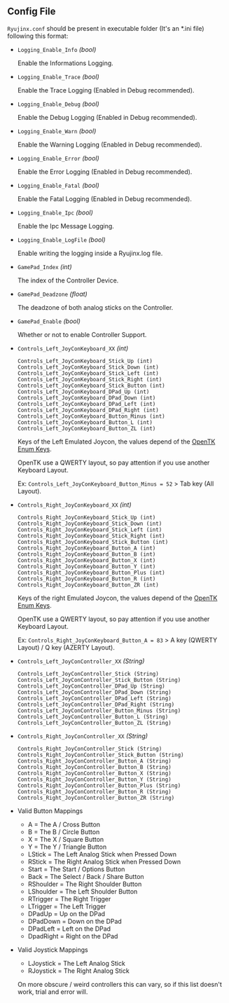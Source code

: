 ## Config File

`Ryujinx.conf` should be present in executable folder (It's an *.ini file) following this format:

- `Logging_Enable_Info` *(bool)*

  Enable the Informations Logging.

- `Logging_Enable_Trace` *(bool)*

  Enable the Trace Logging (Enabled in Debug recommended).
  
- `Logging_Enable_Debug` *(bool)*

   Enable the Debug Logging (Enabled in Debug recommended).

- `Logging_Enable_Warn` *(bool)*

  Enable the Warning Logging (Enabled in Debug recommended).

- `Logging_Enable_Error` *(bool)*

  Enable the Error Logging (Enabled in Debug recommended).

- `Logging_Enable_Fatal` *(bool)*

  Enable the Fatal Logging (Enabled in Debug recommended).

- `Logging_Enable_Ipc` *(bool)*

  Enable the Ipc Message Logging.

- `Logging_Enable_LogFile` *(bool)*

  Enable writing the logging inside a Ryujinx.log file.
  
- `GamePad_Index` *(int)*

  The index of the Controller Device.
  
- `GamePad_Deadzone` *(float)*

  The deadzone of both analog sticks on the Controller.

- `GamePad_Enable` *(bool)*
  
  Whether or not to enable Controller Support.
  
- `Controls_Left_JoyConKeyboard_XX` *(int)*
  ```
  Controls_Left_JoyConKeyboard_Stick_Up (int)
  Controls_Left_JoyConKeyboard_Stick_Down (int)
  Controls_Left_JoyConKeyboard_Stick_Left (int)
  Controls_Left_JoyConKeyboard_Stick_Right (int)
  Controls_Left_JoyConKeyboard_Stick_Button (int)
  Controls_Left_JoyConKeyboard_DPad_Up (int)
  Controls_Left_JoyConKeyboard_DPad_Down (int)
  Controls_Left_JoyConKeyboard_DPad_Left (int)
  Controls_Left_JoyConKeyboard_DPad_Right (int)
  Controls_Left_JoyConKeyboard_Button_Minus (int)
  Controls_Left_JoyConKeyboard_Button_L (int)
  Controls_Left_JoyConKeyboard_Button_ZL (int)
  ```
  
  Keys of the Left Emulated Joycon, the values depend of the [OpenTK Enum Keys](https://github.com/opentk/opentk/blob/develop/src/OpenTK/Input/Key.cs).
  
  OpenTK use a QWERTY layout, so pay attention if you use another Keyboard Layout.
  
  Ex: `Controls_Left_JoyConKeyboard_Button_Minus = 52` > Tab key (All Layout).

- `Controls_Right_JoyConKeyboard_XX` *(int)*
  ```
  Controls_Right_JoyConKeyboard_Stick_Up (int)
  Controls_Right_JoyConKeyboard_Stick_Down (int)
  Controls_Right_JoyConKeyboard_Stick_Left (int)
  Controls_Right_JoyConKeyboard_Stick_Right (int)
  Controls_Right_JoyConKeyboard_Stick_Button (int)
  Controls_Right_JoyConKeyboard_Button_A (int)
  Controls_Right_JoyConKeyboard_Button_B (int)
  Controls_Right_JoyConKeyboard_Button_X (int)
  Controls_Right_JoyConKeyboard_Button_Y (int)
  Controls_Right_JoyConKeyboard_Button_Plus (int)
  Controls_Right_JoyConKeyboard_Button_R (int)
  Controls_Right_JoyConKeyboard_Button_ZR (int)
  ```

  Keys of the right Emulated Joycon, the values depend of the [OpenTK Enum Keys](https://github.com/opentk/opentk/blob/develop/src/OpenTK/Input/Key.cs).
  
  OpenTK use a QWERTY layout, so pay attention if you use another Keyboard Layout.
  
  Ex: `Controls_Right_JoyConKeyboard_Button_A = 83` > A key (QWERTY Layout) / Q key (AZERTY Layout).
  
- `Controls_Left_JoyConController_XX` *(String)*
  ```
  Controls_Left_JoyConController_Stick (String)
  Controls_Left_JoyConController_Stick_Button (String)
  Controls_Left_JoyConController_DPad_Up (String)
  Controls_Left_JoyConController_DPad_Down (String)
  Controls_Left_JoyConController_DPad_Left (String)
  Controls_Left_JoyConController_DPad_Right (String)
  Controls_Left_JoyConController_Button_Minus (String)
  Controls_Left_JoyConController_Button_L (String)
  Controls_Left_JoyConController_Button_ZL (String)
  ```
  
- `Controls_Right_JoyConController_XX` *(String)*
  ```
  Controls_Right_JoyConController_Stick (String)
  Controls_Right_JoyConController_Stick_Button (String)
  Controls_Right_JoyConController_Button_A (String)
  Controls_Right_JoyConController_Button_B (String)
  Controls_Right_JoyConController_Button_X (String)
  Controls_Right_JoyConController_Button_Y (String)
  Controls_Right_JoyConController_Button_Plus (String)
  Controls_Right_JoyConController_Button_R (String)
  Controls_Right_JoyConController_Button_ZR (String)
  ```

- Valid Button Mappings
  - A = The A / Cross Button
  - B = The B / Circle Button
  - X = The X / Square Button
  - Y = The Y / Triangle Button
  - LStick = The Left Analog Stick when Pressed Down
  - RStick = The Right Analog Stick when Pressed Down
  - Start = The Start / Options Button
  - Back = The Select / Back / Share Button
  - RShoulder = The Right Shoulder Button
  - LShoulder = The Left Shoulder Button
  - RTrigger = The Right Trigger
  - LTrigger = The Left Trigger
  - DPadUp = Up on the DPad
  - DPadDown = Down on the DPad
  - DPadLeft = Left on the DPad
  - DpadRight = Right on the DPad
- Valid Joystick Mappings
  - LJoystick = The Left Analog Stick
  - RJoystick = The Right Analog Stick

  On more obscure / weird controllers this can vary, so if this list doesn't work, trial and error will.